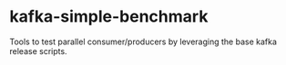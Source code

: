 # kafka-simple-benchmark
Tools to test parallel consumer/producers by leveraging the base kafka release scripts.
